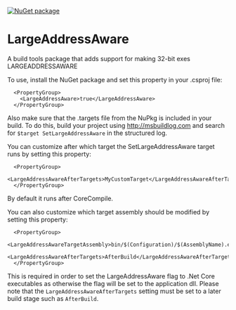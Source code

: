[![NuGet package](https://img.shields.io/nuget/v/LargeAddressAware.svg)](https://nuget.org/packages/LargeAddressAware)

# LargeAddressAware
A build tools package that adds support for making 32-bit exes LARGEADDRESSAWARE

To use, install the NuGet package and set this property in your .csproj file:

```
  <PropertyGroup>
    <LargeAddressAware>true</LargeAddressAware>
  </PropertyGroup>
```

Also make sure that the .targets file from the NuPkg is included in your build. To do this, build your project using http://msbuildlog.com and search for `$target SetLargeAddressAware` in the structured log.

You can customize after which target the SetLargeAddressAware target runs by setting this property:

```
  <PropertyGroup>
    <LargeAddressAwareAfterTargets>MyCustomTarget</LargeAddressAwareAfterTargets>
  </PropertyGroup>
```

By default it runs after CoreCompile.

You can also customize which target assembly should be modified by setting this property:

```
  <PropertyGroup>
    <LargeAddressAwareTargetAssembly>bin/$(Configuration)/$(AssemblyName).exe</LargeAddressAwareTargetAssembly>
    <LargeAddressAwareAfterTargets>AfterBuild</LargeAddressAwareAfterTargets>
  </PropertyGroup>
```

This is required in order to set the LargeAddressAware flag to .Net Core executables as otherwise the flag will be set to the application dll. Please note that the ``LargeAddressAwareAfterTargets`` setting must be set to a later build stage such as ``AfterBuild``.